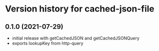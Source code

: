 # Version history for cached-json-file

## 0.1.0 (2021-07-29)
- initial release with getCachedJSON and getCachedJSONQuery
- exports lookupKey from http-query
